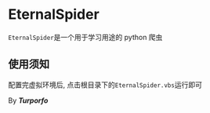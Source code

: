 # EternalSpider

`EternalSpider`是一个用于学习用途的 python 爬虫

## **使用须知**

配置完虚拟环境后,
点击根目录下的`EternalSpider.vbs`运行即可

By **_Turporfo_**
